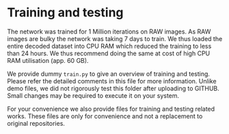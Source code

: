 # Training and testing
The network was trained for 1 Million iterations on RAW images. As RAW images are bulky the network was taking 7 days to train. We thus loaded the entire decoded dataset into CPU RAM which reduced the training to less than 24 hours. We thus recommend doing the same at cost of high CPU RAM utilisation (app. 60 GB).

We provide dummy `train.py` to give an overview of training and testing. Please refer the detailed comments in this file for more information. Unlike demo files, we did not rigorously test this folder after uploading to GITHUB. Small changes may be required to execute it on your system.

For your convenience we also provide files for training and testing related works. These files are only for convenience and not a replacement to original repositories.
